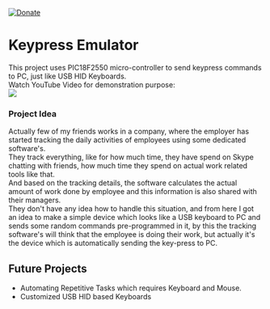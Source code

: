 [![Donate](https://img.shields.io/badge/Donate-PayPal-green.svg)](https://www.paypal.me/embeddedlab)  
# Keypress Emulator  
This project uses PIC18F2550 micro-controller to send keypress commands to PC, just like USB HID Keyboards.  
Watch YouTube Video for demonstration purpose:  
[![](https://img.youtube.com/vi/8Z71UZuREjQ/0.jpg)](https://www.youtube.com/watch?v=8Z71UZuREjQ)  

### Project Idea
Actually few of my friends works in a company, where the employer has started tracking the daily activities of employees using some dedicated software's.  
They track everything, like for how much time, they have spend on Skype chatting with friends, how much time they spend on actual work related tools like that.  
And based on the tracking details, the software calculates the actual amount of work done by employee and this information is also shared with their managers.  
They don't have any idea how to handle this situation, and from here I got an idea to make a simple device which looks like a USB keyboard to PC and sends some random commands pre-programmed in it, by this the tracking software's will think that the employee is doing their work, but actually it's the device which is automatically sending the key-press to PC.  

## Future Projects
* Automating Repetitive Tasks which requires Keyboard and Mouse.
* Customized USB HID based Keyboards
